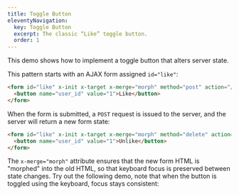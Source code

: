 ```yaml
---
title: Toggle Button
eleventyNavigation:
  key: Toggle Button
  excerpt: The classic “Like” toggle button.
  order: 1
---
```


This demo shows how to implement a toggle button that alters server state.

This pattern starts with an AJAX form assigned `id="like"`:

```html
<form id="like" x-init x-target x-merge="morph" method="post" action="/comments/1/like">
  <button name="user_id" value="1">Like</button>
</form>
```

When the form is submitted, a `POST` request is issued to the server, and the server will return a new form state:

```html
<form id="like" x-init x-target x-merge="morph" method="delete" action="/comments/1/like">
  <button name="user_id" value="1">Unlike</button>
</form>
```

The `x-merge="morph"` attribute ensures that the new form HTML is "morphed" into the old HTML, so that keyboard focus is preserved between state changes. Try out the following demo, note that when the button is toggled using the keyboard, focus stays consistent:

<script type="module">
window.route('GET', '/comments', () => view(false))
window.route('POST', '/comments/1/like', () => view(true))
window.route('DELETE', '/comments/1/like', () => view(false))

window.example('/comments')

function view(liked) {
  return `<form id="like" x-init x-target x-merge="morph" method="${liked ? 'delete' : 'post'}" action="/comments/1/like">
<button name="user_id" value="1">${liked ? 'Unlike' : 'Like'}</button>
</form>`
}
</script>
